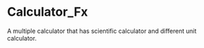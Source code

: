 # Calculator_Fx
A multiple calculator that has scientific calculator and different unit calculator.
